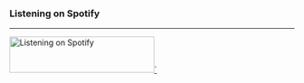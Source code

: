 

### Listening on Spotify
---
<a href="https://now-playing-profile-abhigyantrips.vercel.app/now-playing?open">
    <img src="https://MY_VERCEL_DEPLOYMENT_URL/now-playing" width="256" height="64" alt="Listening on Spotify">`
</a>
